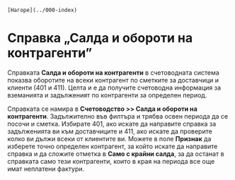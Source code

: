 ```{only} html
[Нагоре](../000-index)
```

# Справка „Салда и обороти на контрагенти”

Справката **Салда и обороти на контрагенти** в счетоводната система
показва оборотите на всеки контрагент по сметките за доставчици и
клиенти (401 и 411). Целта и е да получите счетоводна информация за
вземанията и задълженият по контрагенти за определен период.

Справката се намира в **Счетоводство \>\> Салда и обороти на
контрагенти**. Задължително във филтъра и трябва освен
периода да се посочи и сметка. Избирате 401, ако искате да
направите справка за задълженията ви към доставчиците и 411, ако
искате да проверите колко ви дължи всеки от клиентите ви. Можете в поле
**Признак** да изберете точно определен контрагент, за който искате да
направите справка и да сложите отметка в **Само с крайни салда**, за
да останат в справката само тези контрагенти, които в края на периода
все още имат неплатени фактури.